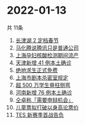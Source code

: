 # 2022-01-13
  共 11条

  <!-- BEGIN -->
  <!-- 最后更新时间:Thu Jan 13 2022 10:12:45 GMT+0000 (Coordinated Universal Time) -->
  1. [长津湖 2 定档春节](https://www.zhihu.com/search?q=水门桥)
1. [马化腾说腾讯只是普通公司](https://www.zhihu.com/search?q=马化腾)
1. [上海孕妇核酸检测期间流产](https://www.zhihu.com/search?q=上海孕妇)
1. [天津新增 41 例本土确诊](https://www.zhihu.com/search?q=天津疫情)
1. [绝地求生正式免费](https://www.zhihu.com/search?q=绝地求生)
1. [上海市剧本杀密室规定](https://www.zhihu.com/search?q=剧本杀)
1. [超 500 万学生脊柱侧弯](https://www.zhihu.com/search?q=脊柱侧弯)
1. [河南新增 76 例本土确诊](https://www.zhihu.com/search?q=河南疫情)
1. [仝卓称「需要申辩机会」](https://www.zhihu.com/search?q=仝卓)
1. [儿童票拟打破以身高论票价](https://www.zhihu.com/search?q=儿童票)
1. [TES 新赛季首战告负](https://www.zhihu.com/search?q=tes)
  <!-- END -->
  